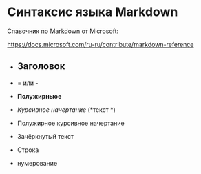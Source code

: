 # Синтаксис языка Markdown

Спавочник по Markdown от Microsoft:

https://docs.microsoft.com/ru-ru/contribute/markdown-reference

* ## Заголовок 

* = или -

* **Полужирныое**

* *Курсивное начертание* (*текст *)

* Полужирное курсивное начертание 

* Зачёркнутый текст

* Строка 

* нумерование 